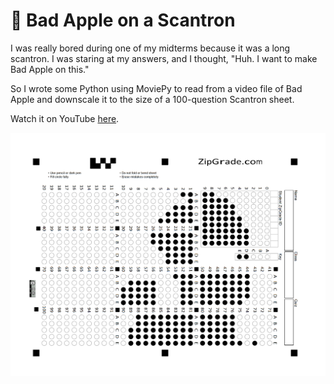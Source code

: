# 🍎 Bad Apple on a Scantron
I was really bored during one of my midterms because it was a long scantron. I was staring at my answers, and I thought, "Huh. I want to make Bad Apple on this." 

So I wrote some Python using MoviePy to read from a video file of Bad Apple and downscale it to the size of a 100-question Scantron sheet. 

Watch it on YouTube [here](https://www.youtube.com/watch?v=pTEDf78h4-4).

![Image](/imgDirectory/00000276.png)
